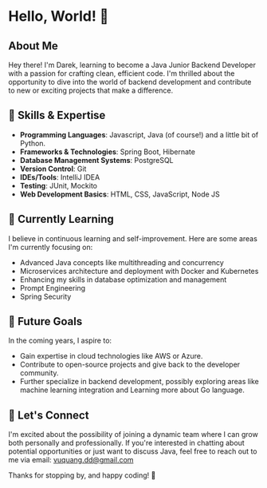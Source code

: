 # Hello, World! 👋

## About Me

Hey there! I'm Darek, learning to become a Java Junior Backend Developer with a passion for crafting clean, efficient code. I'm thrilled about the opportunity to dive into the world of backend development and contribute to new or exciting projects that make a difference.

## 🔧 Skills & Expertise

-   **Programming Languages**: Javascript, Java (of course!) and a little bit of Python.
-   **Frameworks & Technologies**: Spring Boot, Hibernate
-   **Database Management Systems**: PostgreSQL
-   **Version Control**: Git
-   **IDEs/Tools**: IntelliJ IDEA
-   **Testing**: JUnit, Mockito
-   **Web Development Basics**: HTML, CSS, JavaScript, Node JS

## 🌱 Currently Learning

I believe in continuous learning and self-improvement. Here are some areas I'm currently focusing on:

-   Advanced Java concepts like multithreading and concurrency
-   Microservices architecture and deployment with Docker and Kubernetes
-   Enhancing my skills in database optimization and management
- Prompt Engineering
- Spring Security

## 🚀 Future Goals

In the coming years, I aspire to:

-   Gain expertise in cloud technologies like AWS or Azure.
-   Contribute to open-source projects and give back to the developer community.
-   Further specialize in backend development, possibly exploring areas like machine learning integration and Learning more about Go language.

## 🤝 Let's Connect

I'm excited about the possibility of joining a dynamic team where I can grow both personally and professionally. If you're interested in chatting about potential opportunities or just want to discuss Java, feel free to reach out to me via 
email: vuquang.dd@gmail.com

Thanks for stopping by, and happy coding! 🚀
